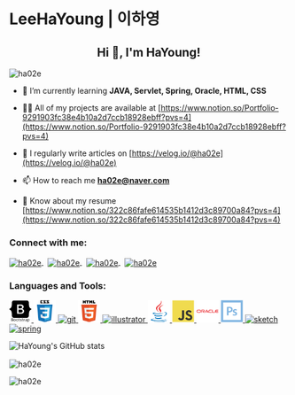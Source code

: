 # LeeHaYoung | 이하영
<!--
**ha02e/ha02e** is a ✨ _special_ ✨ repository because its `README.md` (this file) appears on your GitHub profile.

Here are some ideas to get you started:

- 🔭 I’m currently working on ...
- 🌱 I’m currently learning ...
- 👯 I’m looking to collaborate on ...
- 🤔 I’m looking for help with ...
- 💬 Ask me about ...
- 📫 How to reach me: ...
- 😄 Pronouns: ...
- ⚡ Fun fact: ...
-->




<h2 align="center">Hi 👋, I'm HaYoung!</h2>

<p align="left"> <img src="https://komarev.com/ghpvc/?username=ha02e&label=Profile%20views&color=0e75b6&style=flat" alt="ha02e" /> </p>

- 🌱 I’m currently learning **JAVA, Servlet, Spring, Oracle, HTML, CSS**

- 👨‍💻 All of my projects are available at [https://www.notion.so/Portfolio-9291903fc38e4b10a2d7ccb18928ebff?pvs=4](https://www.notion.so/Portfolio-9291903fc38e4b10a2d7ccb18928ebff?pvs=4)

- 📝 I regularly write articles on [https://velog.io/@ha02e](https://velog.io/@ha02e)

- 📫 How to reach me **ha02e@naver.com**

- 📄 Know about my resume [https://www.notion.so/322c86fafe614535b1412d3c89700a84?pvs=4](https://www.notion.so/322c86fafe614535b1412d3c89700a84?pvs=4)

<h3 align="left">Connect with me:</h3>
<p align="left">
<a href="https://github.com/ha02e" target="blank">
  <img align="center" src="https://user-images.githubusercontent.com/121777501/224528307-1542d795-883d-4112-b57b-5b4737ca5477.png" alt="ha02e" height="30" width="30" />
</a> 
&nbsp;
<a href="https://www.notion.so/Study-4727d4391dbf40a3902f4ffcfdf87ac8?pvs=4" target="blank">
  <img align="center" src="https://user-images.githubusercontent.com/121777501/224527953-a7e3f24a-bf85-47ab-ba3c-eb97b2e6e2e9.png" alt="ha02e" height="30" width="30" />
</a>
&nbsp;
<a href="https://velog.io/@ha02e" target="blank">
  <img align="center" src="https://velog.velcdn.com/images/velog/profile/9aa07f66-5fcd-41f4-84f2-91d73afcec28/green%20favicon.png" alt="ha02e" height="30" width="30" />
</a>
&nbsp;
<a href="https://instagram.com/ha02e" target="blank"><img align="center" src="https://upload.wikimedia.org/wikipedia/commons/thumb/9/95/Instagram_logo_2022.svg/640px-Instagram_logo_2022.svg.png" alt="ha02e" height="30" width="30" /></a>
</p>


<h3 align="left">Languages and Tools:</h3>
<p align="left"> <a href="https://getbootstrap.com" target="_blank" rel="noreferrer"> <img src="https://raw.githubusercontent.com/devicons/devicon/master/icons/bootstrap/bootstrap-plain-wordmark.svg" alt="bootstrap" width="40" height="40"/> </a> <a href="https://www.w3schools.com/css/" target="_blank" rel="noreferrer"> <img src="https://raw.githubusercontent.com/devicons/devicon/master/icons/css3/css3-original-wordmark.svg" alt="css3" width="40" height="40"/> </a> <a href="https://git-scm.com/" target="_blank" rel="noreferrer"> <img src="https://www.vectorlogo.zone/logos/git-scm/git-scm-icon.svg" alt="git" width="40" height="40"/> </a> <a href="https://www.w3.org/html/" target="_blank" rel="noreferrer"> <img src="https://raw.githubusercontent.com/devicons/devicon/master/icons/html5/html5-original-wordmark.svg" alt="html5" width="40" height="40"/> </a> <a href="https://www.adobe.com/in/products/illustrator.html" target="_blank" rel="noreferrer"> <img src="https://www.vectorlogo.zone/logos/adobe_illustrator/adobe_illustrator-icon.svg" alt="illustrator" width="40" height="40"/> </a> <a href="https://www.java.com" target="_blank" rel="noreferrer"> <img src="https://raw.githubusercontent.com/devicons/devicon/master/icons/java/java-original.svg" alt="java" width="40" height="40"/> </a> <a href="https://developer.mozilla.org/en-US/docs/Web/JavaScript" target="_blank" rel="noreferrer"> <img src="https://raw.githubusercontent.com/devicons/devicon/master/icons/javascript/javascript-original.svg" alt="javascript" width="40" height="40"/> </a> <a href="https://www.oracle.com/" target="_blank" rel="noreferrer"> <img src="https://raw.githubusercontent.com/devicons/devicon/master/icons/oracle/oracle-original.svg" alt="oracle" width="40" height="40"/> </a> <a href="https://www.photoshop.com/en" target="_blank" rel="noreferrer"> <img src="https://raw.githubusercontent.com/devicons/devicon/master/icons/photoshop/photoshop-line.svg" alt="photoshop" width="40" height="40"/> </a> <a href="https://www.sketch.com/" target="_blank" rel="noreferrer"> <img src="https://www.vectorlogo.zone/logos/sketchapp/sketchapp-icon.svg" alt="sketch" width="40" height="40"/> </a> <a href="https://spring.io/" target="_blank" rel="noreferrer"> <img src="https://www.vectorlogo.zone/logos/springio/springio-icon.svg" alt="spring" width="40" height="40"/> </a> </p>

![HaYoung's GitHub stats](https://github-readme-stats.vercel.app/api?username=ha02e&show_icons=true&theme=algolia)

<p><img align="center" src="https://github-readme-streak-stats.herokuapp.com/?user=ha02e&" alt="ha02e" /></p>

<p><img align="left" src="https://github-readme-stats.vercel.app/api/top-langs?username=ha02e&show_icons=true&locale=en&layout=compact" alt="ha02e" /></p>
